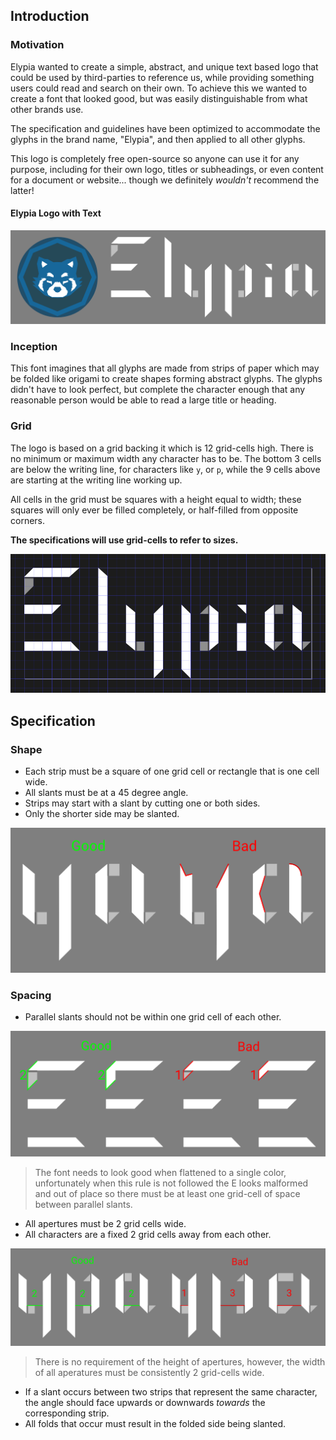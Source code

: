 ## Introduction
### Motivation
Elypia wanted to create a simple, abstract, and unique text based 
logo that could be used by third-parties to reference us, while 
providing something users could read and search on their own. 
To achieve this we wanted to create a font that looked good, 
but was easily distinguishable from what other brands use.

The specification and guidelines have been optimized to accommodate the glyphs
in the brand name, "Elypia", and then applied to all other glyphs.

This logo is completely free open-source so anyone can use it for any
purpose, including for their own logo, titles or subheadings, or even
content for a document or website... though we definitely _wouldn't_ recommend the latter!

#### Elypia Logo with Text
![elypia_logo_text]

### Inception
This font imagines that all glyphs are made from strips of paper
which may be folded like origami to create shapes forming abstract glyphs.
The glyphs didn't have to look perfect, but complete the character enough 
that any reasonable person would be able to read a large title or heading.

### Grid
The logo is based on a grid backing it which is 12 grid-cells high. There
is no minimum or maximum width any character has to be. 
The bottom 3 cells are below the writing line, for characters like `y`, or `p`, while the 9 cells above are starting at the writing line working up.

All cells in the grid must be squares with a height equal to width; these squares
will only ever be filled completely, or half-filled from opposite corners. 

**The specifications will use grid-cells to refer to sizes.**

![grid]

## Specification
### Shape
* Each strip must be a square of one grid cell or rectangle that is one cell wide.
* All slants must be at a 45 degree angle.
* Strips may start with a slant by cutting one or both sides.
* Only the shorter side may be slanted.

![shapes]

### Spacing
* Parallel slants should not be within one grid cell of each other.

![parallel_slants]

> The font needs to look good when flattened to a single color, unfortunately
> when this rule is not followed the E looks malformed and out of place
> so there must be at least one grid-cell of space between parallel slants.

* All apertures must be 2 grid cells wide.
* All characters are a fixed 2 grid cells away from each other.

![apertures]
> There is no requirement of the height of apertures, however, the width of all aperatures must be consistently 2 grid-cells wide.

* If a slant occurs between two strips that represent the same character,
the angle should face upwards or downwards _towards_ the corresponding strip. 
* All folds that occur must result in the folded side being slanted.

[elypia_logo_text]: ./assets/elypia_logo_text.png "Elypia Logo with Text"
[grid]: ./assets/grid.png "Elypia Logo Grid"
[shapes]: ./assets/shapes.png "Good and Bad Examples of Shapes"
[parallel_slants]: ./assets/parallel_slants.png "Good and Bad Examples of Slants"
[apertures]: ./assets/apertures.png "Good and Bad Examples of Apertures"